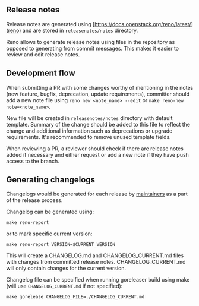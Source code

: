 ## Release notes

Release notes are generated using [https://docs.openstack.org/reno/latest/](reno) and are stored in `releasenotes/notes` directory.

Reno allows to generate release notes using files in the repository as opposed to generating from commit messages.
This makes it easier to review and edit release notes.

## Development flow

When submitting a PR with some changes worthy of mentioning in the notes (new feature, bugfix, deprecation, update requirements),
committer should add a new note file using `reno new <note_name> --edit` or `make reno-new note=<note_name>`.

New file will be created in `releasenotes/notes` directory with default template.
Summary of the change should be added to this file to reflect the change and additional information such as deprecations or upgrade requirements.
It's recommended to remove unused template fields.

When reviewing a PR, a reviewer should check if there are release notes added if necessary and either request or add a new note if they have push access to the branch.

## Generating changelogs

Changelogs would be generated for each release by [maintainers](../MAINTAINERS.md) as a part of the release process.

Changelog can be generated using:

```
make reno-report
```
or to mark specific current version:
```
make reno-report VERSION=$CURRENT_VERSION
```

This will create a CHANGELOG.md and CHANGELOG_CURRENT.md files with changes from committed release notes.
CHANGELOG_CURRENT.md will only contain changes for the current version.

Changelog file can be specified when running goreleaser build using make (will use `CHANGELOG_CURRENT.md` if not specified):

```
make gorelease CHANGELOG_FILE=./CHANGELOG_CURRENT.md
```

